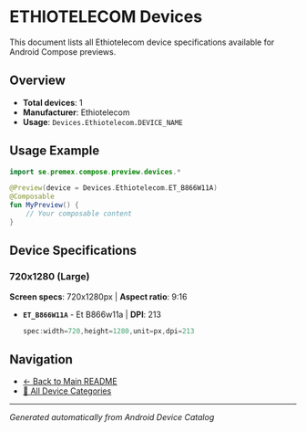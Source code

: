 # ETHIOTELECOM Devices

This document lists all Ethiotelecom device specifications available for Android Compose previews.

## Overview

- **Total devices**: 1
- **Manufacturer**: Ethiotelecom
- **Usage**: `Devices.Ethiotelecom.DEVICE_NAME`

## Usage Example

```kotlin
import se.premex.compose.preview.devices.*

@Preview(device = Devices.Ethiotelecom.ET_B866W11A)
@Composable
fun MyPreview() {
    // Your composable content
}
```

## Device Specifications

### 720x1280 (Large)

**Screen specs**: 720x1280px | **Aspect ratio**: 9:16

- **`ET_B866W11A`** - Et B866w11a | **DPI**: 213
  ```kotlin
  spec:width=720,height=1280,unit=px,dpi=213
  ```

## Navigation

- [← Back to Main README](../../README.md)
- [📱 All Device Categories](../README.md)

---
*Generated automatically from Android Device Catalog*
